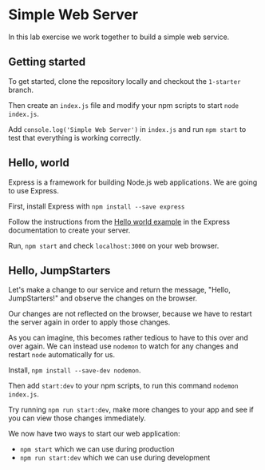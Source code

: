 # Simple Web Server

In this lab exercise we work together to build a simple web service.

## Getting started

To get started, clone the repository locally and checkout the `1-starter` branch.

Then create an `index.js` file and modify your npm scripts to start `node index.js`.

Add `console.log('Simple Web Server')` in `index.js` and run `npm start` to test that everything is working correctly.

## Hello, world

Express is a framework for building Node.js web applications. We are going to use Express.

First, install Express with `npm install --save express`

Follow the instructions from the [Hello world example](https://expressjs.com/en/starter/hello-world.html) in the Express documentation to create your server.

Run, `npm start` and check `localhost:3000` on your web browser.

## Hello, JumpStarters

Let's make a change to our service and return the message, "Hello, JumpStarters!" and observe the changes on the browser.

Our changes are not reflected on the browser, because we have to restart the server again in order to apply those changes.

As you can imagine, this becomes rather tedious to have to this over and over again. We can instead use `nodemon` to watch for any changes and restart `node` automatically for us.

Install, `npm install --save-dev nodemon`.

Then add `start:dev` to your npm scripts, to run this command `nodemon index.js`.

Try running `npm run start:dev`, make more changes to your app and see if you can view those changes immediately.

We now have two ways to start our web application:

- `npm start` which we can use during production
- `npm run start:dev` which we can use during development
